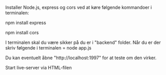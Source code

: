 Installer Node.js, express og cors ved at køre følgende kommandoer i terminalen:

npm install express

npm install cors

I terminalen skal du være sikker på du er i "backend" folder. Når du er der skriv følgende i terminalen
= node app.js 

Du kan eventuelt åbne "http://localhost:1997" for at teste om den virker.

Start live-server via HTML-filen
